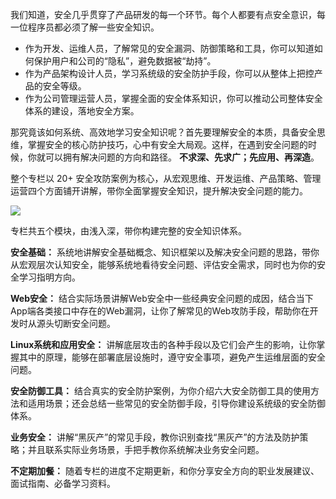 我们知道，安全几乎贯穿了产品研发的每一个环节。每个人都要有点安全意识，每一位程序员都必须了解一些安全知识。

- 作为开发、运维人员，了解常见的安全漏洞、防御策略和工具，你可以知道如何保护用户和公司的“隐私”，避免数据被“劫持”。
- 作为产品架构设计人员，学习系统级的安全防护手段，你可以从整体上把控产品的安全等级。
- 作为公司管理运营人员，掌握全面的安全体系知识，你可以推动公司整体安全体系的建设，落地安全方案。

那究竟该如何系统、高效地学习安全知识呢？首先要理解安全的本质，具备安全思维，掌握安全的核心防护技巧，心中有安全大局观。这样，在遇到安全问题的时候，你就可以拥有解决问题的方向和路径。 **不求深、先求广；先应用、再深造**。

整个专栏以 20+ 安全攻防案例为核心，从宏观思维、开发运维、产品策略、管理运营四个方面铺开讲解，带你全面掌握安全知识，提升解决安全问题的能力。

![](https://static001.geekbang.org/resource/image/45/38/457cef0e4b6df41aa80ade3a85e92538.jpg)

专栏共五个模块，由浅入深，带你构建完整的安全知识体系。

**安全基础：** 系统地讲解安全基础概念、知识框架以及解决安全问题的思路，带你从宏观层次认知安全，能够系统地看待安全问题、评估安全需求，同时也为你的安全学习指明方向。

**Web安全：** 结合实际场景讲解Web安全中一些经典安全问题的成因，结合当下App端各类接口中存在的Web漏洞，让你了解常见的Web攻防手段，帮助你在开发时从源头切断安全问题。

**Linux系统和应用安全：** 讲解底层攻击的各种手段以及它们会产生的影响，让你掌握其中的原理，能够在部署底层设施时，遵守安全事项，避免产生运维层面的安全问题。

**安全防御工具：** 结合真实的安全防护案例，为你介绍六大安全防御工具的使用方法和适用场景；还会总结一些常见的安全防御手段，引导你建设系统级的安全防御体系。

**业务安全：** 讲解“黑灰产”的常见手段，教你识别查找“黑灰产”的方法及防护策略；并且联系实际业务场景，手把手教你系统解决业务安全问题。

**不定期加餐：** 随着专栏的进度不定期更新，和你分享安全方向的职业发展建议、面试指南、必备学习资料。